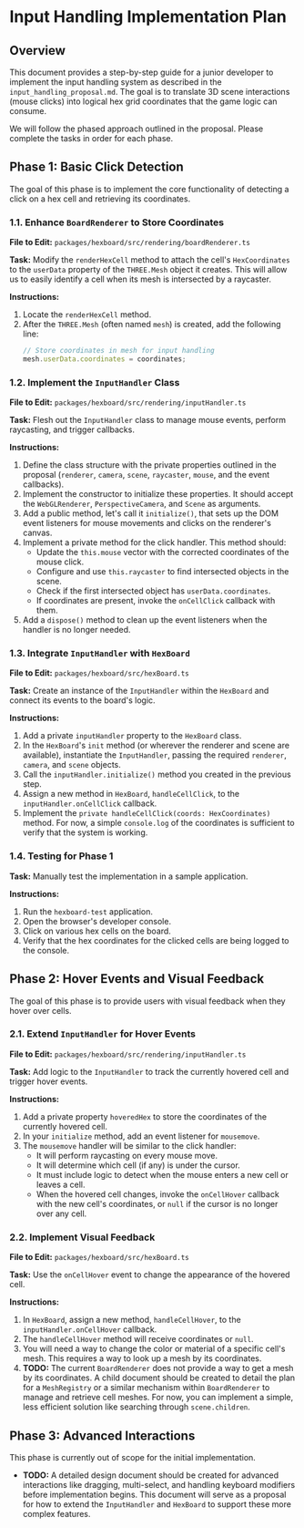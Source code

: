 # Input Handling Implementation Plan

## Overview

This document provides a step-by-step guide for a junior developer to implement
the input handling system as described in the `input_handling_proposal.md`. The
goal is to translate 3D scene interactions (mouse clicks) into logical hex grid
coordinates that the game logic can consume.

We will follow the phased approach outlined in the proposal. Please complete the
tasks in order for each phase.

## Phase 1: Basic Click Detection

The goal of this phase is to implement the core functionality of detecting a
click on a hex cell and retrieving its coordinates.

### 1.1. Enhance `BoardRenderer` to Store Coordinates

**File to Edit:** `packages/hexboard/src/rendering/boardRenderer.ts`

**Task:** Modify the `renderHexCell` method to attach the cell's
`HexCoordinates` to the `userData` property of the `THREE.Mesh` object it
creates. This will allow us to easily identify a cell when its mesh is
intersected by a raycaster.

**Instructions:**

1.  Locate the `renderHexCell` method.
2.  After the `THREE.Mesh` (often named `mesh`) is created, add the following
    line:
    ```typescript
    // Store coordinates in mesh for input handling
    mesh.userData.coordinates = coordinates;
    ```

### 1.2. Implement the `InputHandler` Class

**File to Edit:** `packages/hexboard/src/rendering/inputHandler.ts`

**Task:** Flesh out the `InputHandler` class to manage mouse events, perform
raycasting, and trigger callbacks.

**Instructions:**

1.  Define the class structure with the private properties outlined in the
    proposal (`renderer`, `camera`, `scene`, `raycaster`, `mouse`, and the event
    callbacks).
2.  Implement the constructor to initialize these properties. It should accept
    the `WebGLRenderer`, `PerspectiveCamera`, and `Scene` as arguments.
3.  Add a public method, let's call it `initialize()`, that sets up the DOM
    event listeners for mouse movements and clicks on the renderer's canvas.
4.  Implement a private method for the click handler. This method should:
    - Update the `this.mouse` vector with the corrected coordinates of the mouse
      click.
    - Configure and use `this.raycaster` to find intersected objects in the
      scene.
    - Check if the first intersected object has `userData.coordinates`.
    - If coordinates are present, invoke the `onCellClick` callback with them.
5.  Add a `dispose()` method to clean up the event listeners when the handler is
    no longer needed.

### 1.3. Integrate `InputHandler` with `HexBoard`

**File to Edit:** `packages/hexboard/src/hexBoard.ts`

**Task:** Create an instance of the `InputHandler` within the `HexBoard` and
connect its events to the board's logic.

**Instructions:**

1.  Add a private `inputHandler` property to the `HexBoard` class.
2.  In the `HexBoard`'s `init` method (or wherever the renderer and scene are
    available), instantiate the `InputHandler`, passing the required `renderer`,
    `camera`, and `scene` objects.
3.  Call the `inputHandler.initialize()` method you created in the previous
    step.
4.  Assign a new method in `HexBoard`, `handleCellClick`, to the
    `inputHandler.onCellClick` callback.
5.  Implement the `private handleCellClick(coords: HexCoordinates)` method. For
    now, a simple `console.log` of the coordinates is sufficient to verify that
    the system is working.

### 1.4. Testing for Phase 1

**Task:** Manually test the implementation in a sample application.

**Instructions:**

1.  Run the `hexboard-test` application.
2.  Open the browser's developer console.
3.  Click on various hex cells on the board.
4.  Verify that the hex coordinates for the clicked cells are being logged to
    the console.

## Phase 2: Hover Events and Visual Feedback

The goal of this phase is to provide users with visual feedback when they hover
over cells.

### 2.1. Extend `InputHandler` for Hover Events

**File to Edit:** `packages/hexboard/src/rendering/inputHandler.ts`

**Task:** Add logic to the `InputHandler` to track the currently hovered cell
and trigger hover events.

**Instructions:**

1.  Add a private property `hoveredHex` to store the coordinates of the
    currently hovered cell.
2.  In your `initialize` method, add an event listener for `mousemove`.
3.  The `mousemove` handler will be similar to the click handler:
    - It will perform raycasting on every mouse move.
    - It will determine which cell (if any) is under the cursor.
    - It must include logic to detect when the mouse enters a new cell or leaves
      a cell.
    - When the hovered cell changes, invoke the `onCellHover` callback with the
      new cell's coordinates, or `null` if the cursor is no longer over any
      cell.

### 2.2. Implement Visual Feedback

**File to Edit:** `packages/hexboard/src/hexBoard.ts`

**Task:** Use the `onCellHover` event to change the appearance of the hovered
cell.

**Instructions:**

1.  In `HexBoard`, assign a new method, `handleCellHover`, to the
    `inputHandler.onCellHover` callback.
2.  The `handleCellHover` method will receive coordinates or `null`.
3.  You will need a way to change the color or material of a specific cell's
    mesh. This requires a way to look up a mesh by its coordinates.
4.  **TODO:** The current `BoardRenderer` does not provide a way to get a mesh
    by its coordinates. A child document should be created to detail the plan
    for a `MeshRegistry` or a similar mechanism within `BoardRenderer` to manage
    and retrieve cell meshes. For now, you can implement a simple, less
    efficient solution like searching through `scene.children`.

## Phase 3: Advanced Interactions

This phase is currently out of scope for the initial implementation.

- **TODO:** A detailed design document should be created for advanced
  interactions like dragging, multi-select, and handling keyboard modifiers
  before implementation begins. This document will serve as a proposal for how
  to extend the `InputHandler` and `HexBoard` to support these more complex
  features.
